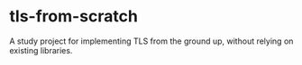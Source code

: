 # tls-from-scratch
A study project for implementing TLS from the ground up, without relying on existing libraries.
